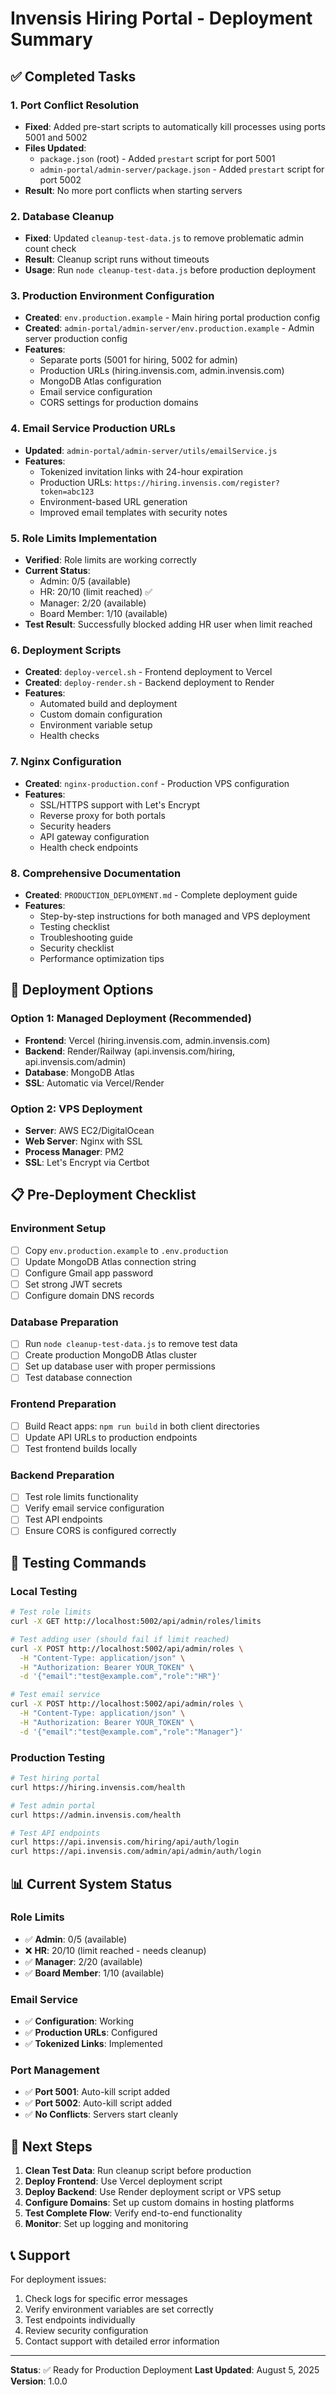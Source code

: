 # Invensis Hiring Portal - Deployment Summary

## ✅ Completed Tasks

### 1. Port Conflict Resolution
- **Fixed**: Added pre-start scripts to automatically kill processes using ports 5001 and 5002
- **Files Updated**: 
  - `package.json` (root) - Added `prestart` script for port 5001
  - `admin-portal/admin-server/package.json` - Added `prestart` script for port 5002
- **Result**: No more port conflicts when starting servers

### 2. Database Cleanup
- **Fixed**: Updated `cleanup-test-data.js` to remove problematic admin count check
- **Result**: Cleanup script runs without timeouts
- **Usage**: Run `node cleanup-test-data.js` before production deployment

### 3. Production Environment Configuration
- **Created**: `env.production.example` - Main hiring portal production config
- **Created**: `admin-portal/admin-server/env.production.example` - Admin server production config
- **Features**:
  - Separate ports (5001 for hiring, 5002 for admin)
  - Production URLs (hiring.invensis.com, admin.invensis.com)
  - MongoDB Atlas configuration
  - Email service configuration
  - CORS settings for production domains

### 4. Email Service Production URLs
- **Updated**: `admin-portal/admin-server/utils/emailService.js`
- **Features**:
  - Tokenized invitation links with 24-hour expiration
  - Production URLs: `https://hiring.invensis.com/register?token=abc123`
  - Environment-based URL generation
  - Improved email templates with security notes

### 5. Role Limits Implementation
- **Verified**: Role limits are working correctly
- **Current Status**:
  - Admin: 0/5 (available)
  - HR: 20/10 (limit reached) ✅
  - Manager: 2/20 (available)
  - Board Member: 1/10 (available)
- **Test Result**: Successfully blocked adding HR user when limit reached

### 6. Deployment Scripts
- **Created**: `deploy-vercel.sh` - Frontend deployment to Vercel
- **Created**: `deploy-render.sh` - Backend deployment to Render
- **Features**:
  - Automated build and deployment
  - Custom domain configuration
  - Environment variable setup
  - Health checks

### 7. Nginx Configuration
- **Created**: `nginx-production.conf` - Production VPS configuration
- **Features**:
  - SSL/HTTPS support with Let's Encrypt
  - Reverse proxy for both portals
  - Security headers
  - API gateway configuration
  - Health check endpoints

### 8. Comprehensive Documentation
- **Created**: `PRODUCTION_DEPLOYMENT.md` - Complete deployment guide
- **Features**:
  - Step-by-step instructions for both managed and VPS deployment
  - Testing checklist
  - Troubleshooting guide
  - Security checklist
  - Performance optimization tips

## 🚀 Deployment Options

### Option 1: Managed Deployment (Recommended)
- **Frontend**: Vercel (hiring.invensis.com, admin.invensis.com)
- **Backend**: Render/Railway (api.invensis.com/hiring, api.invensis.com/admin)
- **Database**: MongoDB Atlas
- **SSL**: Automatic via Vercel/Render

### Option 2: VPS Deployment
- **Server**: AWS EC2/DigitalOcean
- **Web Server**: Nginx with SSL
- **Process Manager**: PM2
- **SSL**: Let's Encrypt via Certbot

## 📋 Pre-Deployment Checklist

### Environment Setup
- [ ] Copy `env.production.example` to `.env.production`
- [ ] Update MongoDB Atlas connection string
- [ ] Configure Gmail app password
- [ ] Set strong JWT secrets
- [ ] Configure domain DNS records

### Database Preparation
- [ ] Run `node cleanup-test-data.js` to remove test data
- [ ] Create production MongoDB Atlas cluster
- [ ] Set up database user with proper permissions
- [ ] Test database connection

### Frontend Preparation
- [ ] Build React apps: `npm run build` in both client directories
- [ ] Update API URLs to production endpoints
- [ ] Test frontend builds locally

### Backend Preparation
- [ ] Test role limits functionality
- [ ] Verify email service configuration
- [ ] Test API endpoints
- [ ] Ensure CORS is configured correctly

## 🔧 Testing Commands

### Local Testing
```bash
# Test role limits
curl -X GET http://localhost:5002/api/admin/roles/limits

# Test adding user (should fail if limit reached)
curl -X POST http://localhost:5002/api/admin/roles \
  -H "Content-Type: application/json" \
  -H "Authorization: Bearer YOUR_TOKEN" \
  -d '{"email":"test@example.com","role":"HR"}'

# Test email service
curl -X POST http://localhost:5002/api/admin/roles \
  -H "Content-Type: application/json" \
  -H "Authorization: Bearer YOUR_TOKEN" \
  -d '{"email":"test@example.com","role":"Manager"}'
```

### Production Testing
```bash
# Test hiring portal
curl https://hiring.invensis.com/health

# Test admin portal
curl https://admin.invensis.com/health

# Test API endpoints
curl https://api.invensis.com/hiring/api/auth/login
curl https://api.invensis.com/admin/api/admin/auth/login
```

## 📊 Current System Status

### Role Limits
- ✅ **Admin**: 0/5 (available)
- ❌ **HR**: 20/10 (limit reached - needs cleanup)
- ✅ **Manager**: 2/20 (available)
- ✅ **Board Member**: 1/10 (available)

### Email Service
- ✅ **Configuration**: Working
- ✅ **Production URLs**: Configured
- ✅ **Tokenized Links**: Implemented

### Port Management
- ✅ **Port 5001**: Auto-kill script added
- ✅ **Port 5002**: Auto-kill script added
- ✅ **No Conflicts**: Servers start cleanly

## 🎯 Next Steps

1. **Clean Test Data**: Run cleanup script before production
2. **Deploy Frontend**: Use Vercel deployment script
3. **Deploy Backend**: Use Render deployment script or VPS setup
4. **Configure Domains**: Set up custom domains in hosting platforms
5. **Test Complete Flow**: Verify end-to-end functionality
6. **Monitor**: Set up logging and monitoring

## 📞 Support

For deployment issues:
1. Check logs for specific error messages
2. Verify environment variables are set correctly
3. Test endpoints individually
4. Review security configuration
5. Contact support with detailed error information

---

**Status**: ✅ Ready for Production Deployment
**Last Updated**: August 5, 2025
**Version**: 1.0.0 